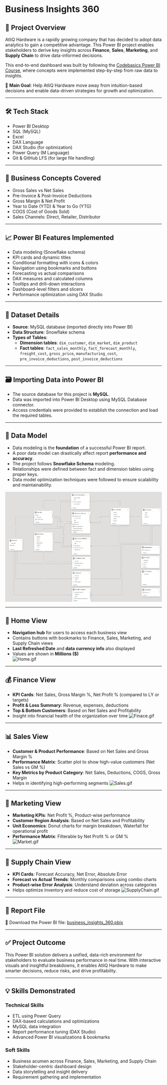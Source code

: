 # Business Insights 360

## 📌 Project Overview

AtliQ Hardware is a rapidly growing company that has decided to adopt data analytics to gain a competitive advantage. This Power BI project enables stakeholders to derive key insights across **Finance**, **Sales**, **Marketing**, and **Supply Chain** to drive data-informed decisions.

This end-to-end dashboard was built by following the [Codebasics Power BI Course](https://codebasics.io/courses/power-bi-data-analysis-with-end-to-end-project), where concepts were implemented step-by-step from raw data to insights.

🎯 **Main Goal**: Help AtliQ Hardware move away from intuition-based decisions and enable data-driven strategies for growth and optimization.

---

## 🛠️ Tech Stack

- Power BI Desktop  
- SQL (MySQL)  
- Excel  
- DAX Language  
- DAX Studio (for optimization)  
- Power Query (M Language)  
- Git & GitHub LFS (for large file handling)

---

## 🧠 Business Concepts Covered

- Gross Sales vs Net Sales  
- Pre-Invoice & Post-Invoice Deductions  
- Gross Margin & Net Profit  
- Year to Date (YTD) & Year to Go (YTG)  
- COGS (Cost of Goods Sold)  
- Sales Channels: Direct, Retailer, Distributor

---

## 📈 Power BI Features Implemented

- Data modeling (Snowflake schema)
- KPI cards and dynamic titles
- Conditional formatting with icons & colors
- Navigation using bookmarks and buttons
- Forecasting vs actual comparisons
- DAX measures and calculated columns
- Tooltips and drill-down interactions
- Dashboard-level filters and slicers
- Performance optimization using DAX Studio

---

## 📂 Dataset Details

- **Source**: MySQL database (imported directly into Power BI)
- **Data Structure**: Snowflake schema
- **Types of Tables**:
  - **Dimension tables**: `dim_customer`, `dim_market`, `dim_product`
  - **Fact tables**: `fact_sales_monthly`, `fact_forecast_monthly`, `freight_cost`, `gross_price`, `manufacturing_cost`, `pre_invoice_deductions`, `post_invoice_deductions`

---

## 🗃️ Importing Data into Power BI

- The source database for this project is **MySQL**.
- Data was imported into Power BI Desktop using MySQL Database connector.
- Access credentials were provided to establish the connection and load the required tables.

---

## 🧩 Data Model

- Data modeling is the **foundation** of a successful Power BI report.  
- A poor data model can drastically affect report **performance and accuracy**.
- The project follows **Snowflake Schema** modeling.
- Relationships were defined between fact and dimension tables using proper keys.
- Data model optimization techniques were followed to ensure scalability and maintainability.

![data_model.png](https://github.com/RamaniRavi/Business_Insights_360/blob/main/Resources/data_model.png)

---

## 🧭 Home View

- **Navigation hub** for users to access each business view  
- Contains buttons with bookmarks to Finance, Sales, Marketing, and Supply Chain views  
- **Last Refreshed Date** and **data currency info** also displayed  
- Values are shown in **Millions ($)**  
![Home.gif](https://github.com/RamaniRavi/Business_Insights_360/blob/main/Resources/Home.gif)

---

## 💰 Finance View

- **KPI Cards**: Net Sales, Gross Margin %, Net Profit % (compared to LY or targets)  
- **Profit & Loss Summary**: Revenue, expenses, deductions  
- **Top & Bottom Customers**: Based on Net Sales and Profitability  
- Insight into financial health of the organization over time
![Finace.gif](https://github.com/RamaniRavi/Business_Insights_360/blob/main/Resources/Finance.gif)

---

## 📊 Sales View

- **Customer & Product Performance**: Based on Net Sales and Gross Margin %  
- **Performance Matrix**: Scatter plot to show high-value customers (Net Sales vs GM %)  
- **Key Metrics by Product Category**: Net Sales, Deductions, COGS, Gross Margin  
- Helps in identifying high-performing segments
![Sales.gif](https://github.com/RamaniRavi/Business_Insights_360/blob/main/Resources/Sales.gif)

---

## 📣 Marketing View

- **Marketing KPIs**: Net Profit %, Product-wise performance  
- **Customer Region Analysis**: Based on Net Sales and Profitability  
- **Unit Economics**: Donut charts for margin breakdown, Waterfall for operational profit  
- **Performance Matrix**: Filterable by Net Profit % or GM %  
![Market.gif](https://github.com/RamaniRavi/Business_Insights_360/blob/main/Resources/Market.gif)

---

## 🚚 Supply Chain View

- **KPI Cards**: Forecast Accuracy, Net Error, Absolute Error  
- **Forecast vs Actual Trends**: Monthly comparisons using combo charts  
- **Product-wise Error Analysis**: Understand deviation across categories  
- Helps optimize inventory and reduce cost of storage
![SupplyChain.gif](https://github.com/RamaniRavi/Business_Insights_360/blob/main/Resources/SupplyChain.gif)

---

## 📁 Report File

🔽 Download the Power BI file: [business_insights_360.pbix](https://github.com/RamaniRavi/Business_Insights_360/blob/main/Report/business_insights_360.pbix)

---

## ✅ Project Outcome

This Power BI solution delivers a unified, data-rich environment for stakeholders to evaluate business performance in real time. With interactive visuals and insightful breakdowns, it enables AtliQ Hardware to make smarter decisions, reduce risks, and drive profitability.

---

## 💡 Skills Demonstrated

### Technical Skills
- ETL using Power Query  
- DAX-based calculations and optimizations  
- MySQL data integration  
- Report performance tuning (DAX Studio)  
- Advanced Power BI visualizations & bookmarks  

### Soft Skills
- Business acumen across Finance, Sales, Marketing, and Supply Chain  
- Stakeholder-centric dashboard design  
- Data storytelling and insight delivery  
- Requirement gathering and implementation  
